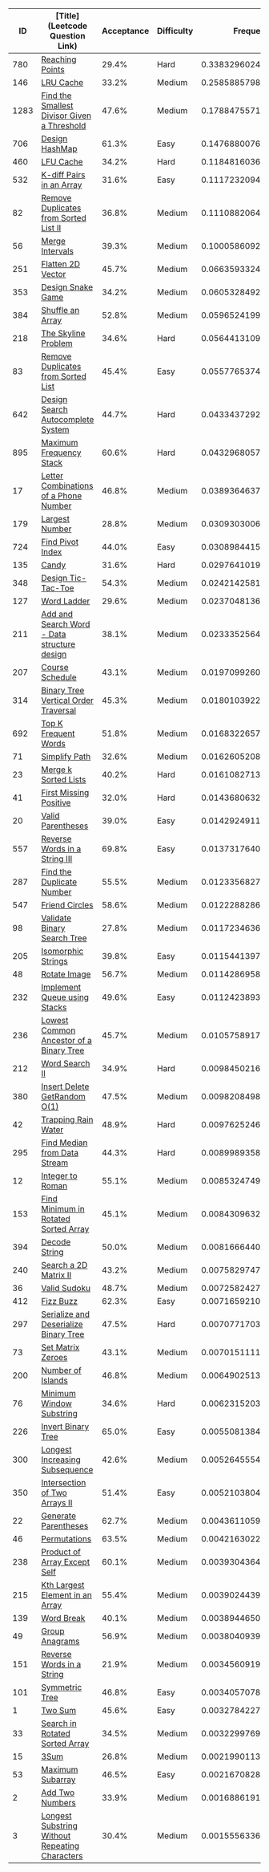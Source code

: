 |ID|[Title](Leetcode Question Link)|Acceptance|Difficulty|Frequency|
|----|-----|----|---|---|
|780|[Reaching Points]( https://leetcode.com/problems/reaching-points)|29.4%|Hard|0.33832960242595933|
|146|[LRU Cache]( https://leetcode.com/problems/lru-cache)|33.2%|Medium|0.2585885798043696|
|1283|[Find the Smallest Divisor Given a Threshold]( https://leetcode.com/problems/find-the-smallest-divisor-given-a-threshold)|47.6%|Medium|0.17884755718277986|
|706|[Design HashMap]( https://leetcode.com/problems/design-hashmap)|61.3%|Easy|0.1476880076475794|
|460|[LFU Cache]( https://leetcode.com/problems/lfu-cache)|34.2%|Hard|0.11848160362052347|
|532|[K-diff Pairs in an Array]( https://leetcode.com/problems/k-diff-pairs-in-an-array)|31.6%|Easy|0.111723209445655|
|82|[Remove Duplicates from Sorted List II]( https://leetcode.com/problems/remove-duplicates-from-sorted-list-ii)|36.8%|Medium|0.1110882064011508|
|56|[Merge Intervals]( https://leetcode.com/problems/merge-intervals)|39.3%|Medium|0.10005860920617055|
|251|[Flatten 2D Vector]( https://leetcode.com/problems/flatten-2d-vector)|45.7%|Medium|0.06635933243696077|
|353|[Design Snake Game]( https://leetcode.com/problems/design-snake-game)|34.2%|Medium|0.06053284922884233|
|384|[Shuffle an Array]( https://leetcode.com/problems/shuffle-an-array)|52.8%|Medium|0.05965241992885116|
|218|[The Skyline Problem]( https://leetcode.com/problems/the-skyline-problem)|34.6%|Hard|0.0564413109049518|
|83|[Remove Duplicates from Sorted List]( https://leetcode.com/problems/remove-duplicates-from-sorted-list)|45.4%|Easy|0.055776537457411894|
|642|[Design Search Autocomplete System]( https://leetcode.com/problems/design-search-autocomplete-system)|44.7%|Hard|0.04334372921647208|
|895|[Maximum Frequency Stack]( https://leetcode.com/problems/maximum-frequency-stack)|60.6%|Hard|0.04329680575332419|
|17|[Letter Combinations of a Phone Number]( https://leetcode.com/problems/letter-combinations-of-a-phone-number)|46.8%|Medium|0.03893646375009422|
|179|[Largest Number]( https://leetcode.com/problems/largest-number)|28.8%|Medium|0.03093030069135863|
|724|[Find Pivot Index]( https://leetcode.com/problems/find-pivot-index)|44.0%|Easy|0.03089844155123413|
|135|[Candy]( https://leetcode.com/problems/candy)|31.6%|Hard|0.029764101906453892|
|348|[Design Tic-Tac-Toe]( https://leetcode.com/problems/design-tic-tac-toe)|54.3%|Medium|0.024214258120594613|
|127|[Word Ladder]( https://leetcode.com/problems/word-ladder)|29.6%|Medium|0.023704813655166343|
|211|[Add and Search Word - Data structure design]( https://leetcode.com/problems/add-and-search-word-data-structure-design)|38.1%|Medium|0.02333525640896379|
|207|[Course Schedule]( https://leetcode.com/problems/course-schedule)|43.1%|Medium|0.019709926055136454|
|314|[Binary Tree Vertical Order Traversal]( https://leetcode.com/problems/binary-tree-vertical-order-traversal)|45.3%|Medium|0.018010392274465332|
|692|[Top K Frequent Words]( https://leetcode.com/problems/top-k-frequent-words)|51.8%|Medium|0.016832265743172113|
|71|[Simplify Path]( https://leetcode.com/problems/simplify-path)|32.6%|Medium|0.016260520871780308|
|23|[Merge k Sorted Lists]( https://leetcode.com/problems/merge-k-sorted-lists)|40.2%|Hard|0.016108271385328228|
|41|[First Missing Positive]( https://leetcode.com/problems/first-missing-positive)|32.0%|Hard|0.014368063266920193|
|20|[Valid Parentheses]( https://leetcode.com/problems/valid-parentheses)|39.0%|Easy|0.014292491180025941|
|557|[Reverse Words in a String III]( https://leetcode.com/problems/reverse-words-in-a-string-iii)|69.8%|Easy|0.013731764001315941|
|287|[Find the Duplicate Number]( https://leetcode.com/problems/find-the-duplicate-number)|55.5%|Medium|0.012335682739188652|
|547|[Friend Circles]( https://leetcode.com/problems/friend-circles)|58.6%|Medium|0.012228828639434596|
|98|[Validate Binary Search Tree]( https://leetcode.com/problems/validate-binary-search-tree)|27.8%|Medium|0.01172346369605921|
|205|[Isomorphic Strings]( https://leetcode.com/problems/isomorphic-strings)|39.8%|Easy|0.011544139746865315|
|48|[Rotate Image]( https://leetcode.com/problems/rotate-image)|56.7%|Medium|0.011428695823622754|
|232|[Implement Queue using Stacks]( https://leetcode.com/problems/implement-queue-using-stacks)|49.6%|Easy|0.011242389348933884|
|236|[Lowest Common Ancestor of a Binary Tree]( https://leetcode.com/problems/lowest-common-ancestor-of-a-binary-tree)|45.7%|Medium|0.010575891759058162|
|212|[Word Search II]( https://leetcode.com/problems/word-search-ii)|34.9%|Hard|0.009845021678804893|
|380|[Insert Delete GetRandom O(1)]( https://leetcode.com/problems/insert-delete-getrandom-o1)|47.5%|Medium|0.009820849864094454|
|42|[Trapping Rain Water]( https://leetcode.com/problems/trapping-rain-water)|48.9%|Hard|0.009762524655659178|
|295|[Find Median from Data Stream]( https://leetcode.com/problems/find-median-from-data-stream)|44.3%|Hard|0.00899893586856953|
|12|[Integer to Roman]( https://leetcode.com/problems/integer-to-roman)|55.1%|Medium|0.008532474973720734|
|153|[Find Minimum in Rotated Sorted Array]( https://leetcode.com/problems/find-minimum-in-rotated-sorted-array)|45.1%|Medium|0.008430963288799368|
|394|[Decode String]( https://leetcode.com/problems/decode-string)|50.0%|Medium|0.008166644000272283|
|240|[Search a 2D Matrix II]( https://leetcode.com/problems/search-a-2d-matrix-ii)|43.2%|Medium|0.0075829747244553335|
|36|[Valid Sudoku]( https://leetcode.com/problems/valid-sudoku)|48.7%|Medium|0.007258242715805398|
|412|[Fizz Buzz]( https://leetcode.com/problems/fizz-buzz)|62.3%|Easy|0.007165921026143679|
|297|[Serialize and Deserialize Binary Tree]( https://leetcode.com/problems/serialize-and-deserialize-binary-tree)|47.5%|Hard|0.007077170374085099|
|73|[Set Matrix Zeroes]( https://leetcode.com/problems/set-matrix-zeroes)|43.1%|Medium|0.0070151111959223245|
|200|[Number of Islands]( https://leetcode.com/problems/number-of-islands)|46.8%|Medium|0.006490251382779317|
|76|[Minimum Window Substring]( https://leetcode.com/problems/minimum-window-substring)|34.6%|Hard|0.006231520398723243|
|226|[Invert Binary Tree]( https://leetcode.com/problems/invert-binary-tree)|65.0%|Easy|0.005508138409792252|
|300|[Longest Increasing Subsequence]( https://leetcode.com/problems/longest-increasing-subsequence)|42.6%|Medium|0.005264555460003242|
|350|[Intersection of Two Arrays II]( https://leetcode.com/problems/intersection-of-two-arrays-ii)|51.4%|Easy|0.005210380421193978|
|22|[Generate Parentheses]( https://leetcode.com/problems/generate-parentheses)|62.7%|Medium|0.0043611059090124735|
|46|[Permutations]( https://leetcode.com/problems/permutations)|63.5%|Medium|0.004216302230139218|
|238|[Product of Array Except Self]( https://leetcode.com/problems/product-of-array-except-self)|60.1%|Medium|0.003930436424724545|
|215|[Kth Largest Element in an Array]( https://leetcode.com/problems/kth-largest-element-in-an-array)|55.4%|Medium|0.003902443976931749|
|139|[Word Break]( https://leetcode.com/problems/word-break)|40.1%|Medium|0.003894465052690167|
|49|[Group Anagrams]( https://leetcode.com/problems/group-anagrams)|56.9%|Medium|0.0038040939835560453|
|151|[Reverse Words in a String]( https://leetcode.com/problems/reverse-words-in-a-string)|21.9%|Medium|0.003456091915988908|
|101|[Symmetric Tree]( https://leetcode.com/problems/symmetric-tree)|46.8%|Easy|0.0034057078469827435|
|1|[Two Sum]( https://leetcode.com/problems/two-sum)|45.6%|Easy|0.003278422738041615|
|33|[Search in Rotated Sorted Array]( https://leetcode.com/problems/search-in-rotated-sorted-array)|34.5%|Medium|0.003229976968332634|
|15|[3Sum]( https://leetcode.com/problems/3sum)|26.8%|Medium|0.0021990113314367685|
|53|[Maximum Subarray]( https://leetcode.com/problems/maximum-subarray)|46.5%|Easy|0.002167082872150794|
|2|[Add Two Numbers]( https://leetcode.com/problems/add-two-numbers)|33.9%|Medium|0.0016886191111440908|
|3|[Longest Substring Without Repeating Characters]( https://leetcode.com/problems/longest-substring-without-repeating-characters)|30.4%|Medium|0.0015556336509412823|

